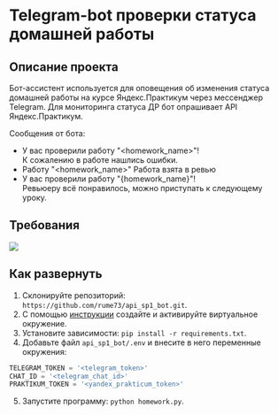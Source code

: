 # Telegram-bot проверки статуса домашней работы

## Описание проекта
Бот-асcистент используется для оповещения об изменения статуса домашней работы на курсе Яндекс.Практикум через мессенджер Telegram.
Для мониторинга статуса ДР бот опрашивает API Яндекс.Практикум.

Сообщения от бота:

* У вас проверили работу "<homework_name>"!  
  К сожалению в работе нашлись ошибки.
* Работу "<homework_name>" Работа взята в ревью
* У вас проверили работу "{homework_name}"!  
  Ревьюеру всё понравилось, можно приступать к следующему уроку.

## Требования
![](https://img.shields.io/badge/python-v3.7-blue)

## Как развернуть
1. Склонируйте репозиторий: ```https://github.com/rume73/api_sp1_bot.git```.
2. С помощью [инструкции](https://python-scripts.com/virtualenv) создайте и активируйте виртуальное окружение.
3. Установите зависимости: ```pip install -r requirements.txt```.
4. Добавьте файл `api_sp1_bot/.env` и внесите в него переменные окружения:
```PowerShell
TELEGRAM_TOKEN = '<telegram_token>'
CHAT_ID = '<telegram_chat_id>'
PRAKTIKUM_TOKEN = '<yandex_prakticum_token>'
```
5. Запустите программу: ```python homework.py```.
